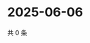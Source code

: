 # 2025-06-06

共 0 条

<!-- BEGIN ZHIHUVIDEO -->
<!-- 最后更新时间 Fri Jun 06 2025 04:11:11 GMT+0800 (China Standard Time) -->

<!-- END ZHIHUVIDEO -->
